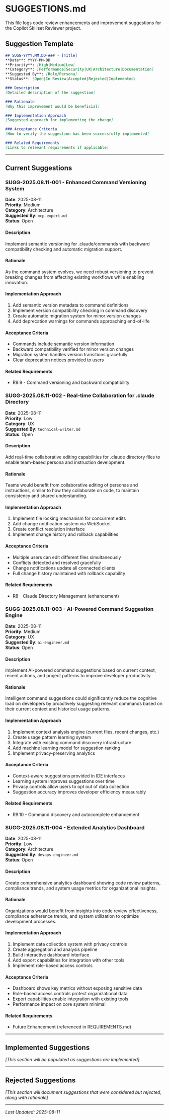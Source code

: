 # SUGGESTIONS.md

This file logs code review enhancements and improvement suggestions for the Copilot Skillset Reviewer project.

## Suggestion Template

```markdown
## SUGG-YYYY.MM.DD-### - [Title]
**Date**: YYYY-MM-DD  
**Priority**: [High|Medium|Low]  
**Category**: [Performance|Security|UX|Architecture|Documentation]  
**Suggested By**: [Role/Persona]  
**Status**: [Open|In Review|Accepted|Rejected|Implemented]  

### Description
[Detailed description of the suggestion]

### Rationale
[Why this improvement would be beneficial]

### Implementation Approach
[Suggested approach for implementing the change]

### Acceptance Criteria
[How to verify the suggestion has been successfully implemented]

### Related Requirements
[Links to relevant requirements if applicable]
```

---

## Current Suggestions

### SUGG-2025.08.11-001 - Enhanced Command Versioning System
**Date**: 2025-08-11  
**Priority**: Medium  
**Category**: Architecture  
**Suggested By**: `mcp-expert.md`  
**Status**: Open  

#### Description
Implement semantic versioning for .claude/commands with backward compatibility checking and automatic migration support.

#### Rationale
As the command system evolves, we need robust versioning to prevent breaking changes from affecting existing workflows while enabling innovation.

#### Implementation Approach
1. Add semantic version metadata to command definitions
2. Implement version compatibility checking in command discovery
3. Create automatic migration system for minor version changes
4. Add deprecation warnings for commands approaching end-of-life

#### Acceptance Criteria
- Commands include semantic version information
- Backward compatibility verified for minor version changes
- Migration system handles version transitions gracefully
- Clear deprecation notices provided to users

#### Related Requirements
- R9.9 - Command versioning and backward compatibility

### SUGG-2025.08.11-002 - Real-time Collaboration for .claude Directory
**Date**: 2025-08-11  
**Priority**: Low  
**Category**: UX  
**Suggested By**: `technical-writer.md`  
**Status**: Open  

#### Description
Add real-time collaborative editing capabilities for .claude directory files to enable team-based persona and instruction development.

#### Rationale
Teams would benefit from collaborative editing of personas and instructions, similar to how they collaborate on code, to maintain consistency and shared understanding.

#### Implementation Approach
1. Implement file locking mechanism for concurrent edits
2. Add change notification system via WebSocket
3. Create conflict resolution interface
4. Implement change history and rollback capabilities

#### Acceptance Criteria
- Multiple users can edit different files simultaneously
- Conflicts detected and resolved gracefully
- Change notifications update all connected clients
- Full change history maintained with rollback capability

#### Related Requirements
- R8 - Claude Directory Management (enhancement)

### SUGG-2025.08.11-003 - AI-Powered Command Suggestion Engine
**Date**: 2025-08-11  
**Priority**: Medium  
**Category**: UX  
**Suggested By**: `ai-engineer.md`  
**Status**: Open  

#### Description
Implement AI-powered command suggestions based on current context, recent actions, and project patterns to improve developer productivity.

#### Rationale
Intelligent command suggestions could significantly reduce the cognitive load on developers by proactively suggesting relevant commands based on their current context and historical usage patterns.

#### Implementation Approach
1. Implement context analysis engine (current files, recent changes, etc.)
2. Create usage pattern learning system
3. Integrate with existing command discovery infrastructure
4. Add machine learning model for suggestion ranking
5. Implement privacy-preserving analytics

#### Acceptance Criteria
- Context-aware suggestions provided in IDE interfaces
- Learning system improves suggestions over time
- Privacy controls allow users to opt out of data collection
- Suggestion accuracy improves developer efficiency measurably

#### Related Requirements
- R9.10 - Command discovery and autocomplete enhancement

### SUGG-2025.08.11-004 - Extended Analytics Dashboard
**Date**: 2025-08-11  
**Priority**: Low  
**Category**: Architecture  
**Suggested By**: `devops-engineer.md`  
**Status**: Open  

#### Description
Create comprehensive analytics dashboard showing code review patterns, compliance trends, and system usage metrics for organizational insights.

#### Rationale
Organizations would benefit from insights into code review effectiveness, compliance adherence trends, and system utilization to optimize development processes.

#### Implementation Approach
1. Implement data collection system with privacy controls
2. Create aggregation and analysis pipeline
3. Build interactive dashboard interface
4. Add export capabilities for integration with other tools
5. Implement role-based access controls

#### Acceptance Criteria
- Dashboard shows key metrics without exposing sensitive data
- Role-based access controls protect organizational data
- Export capabilities enable integration with existing tools
- Performance impact on core system minimal

#### Related Requirements
- Future Enhancement (referenced in REQUIREMENTS.md)

---

## Implemented Suggestions

*[This section will be populated as suggestions are implemented]*

---

## Rejected Suggestions

*[This section will document suggestions that were considered but rejected, along with rationale]*

---

*Last Updated: 2025-08-11*
